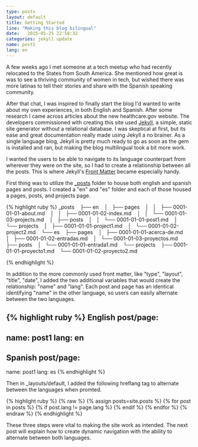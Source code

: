 ```yaml
---
type: posts
layout: default
title: Getting Started
line: "Making this blog bilingual"
date:   2015-05-25 22:58:32
categories: jekyll update
name: post1
lang: en
---
```

A few weeks ago I met someone at a tech meetup who had recently relocated to the States from South America. She mentioned how great is was to see a thriving community of women in tech, but wished there was more latinas to tell their stories and share with the Spanish speaking community. 

After that chat, I was inspired to finally start the blog I'd wanted to write about my own experiences, in both English and Spanish. After some research I came across articles about the new healthcare.gov website. The developers commissioned with creating this site used <html><a href="http://jekyllrb.com/" target="_blank">Jekyll</a></html>, a simple, static site generator without a relational database. I was skeptical at first, but its ease and great documentation really made using Jekyll a no brainer. As a single language blog, Jekyll is pretty much ready to go as soon as the gem is installed and ran, but making the blog multilingual took a bit more work. 

I wanted the users to be able to navigate to its language counterpart from wherever they were on the site, so I had to create a relationship between all the posts. This is where Jekyll's <html><a href="http://jekyllrb.com/docs/frontmatter/" target="_blank">Front Matter</a></html> became especially handy. 

First thing was to utilize the <html><a href="http://jekyllrb.com/docs/structure/" target="_blank">_posts</a></html> folder to house both english and spanish pages and posts. I created a "en" and "es" folder and each of those housed a pages, posts, and projects page.

{% highlight ruby %}
_posts
   ├── en
   │   ├── pages
   │   │   ├── 0001-01-01-about.md
   │   │   ├── 0001-01-02-index.md
   │   │   └── 0001-01-03-projects.md
   │   ├── posts
   │   │   └── 0001-01-01-post1.md
   │   └── projects
   │       ├── 0001-01-01-project1.md
   │       └── 0001-01-02-project2.md
   └── es
       ├── pages
       │   ├── 0001-01-01-acerca-de.md
       │   ├── 0001-01-02-entradas.md
       │   └── 0001-01-03-proyectos.md
       ├── posts
       │   └── 0001-01-01-entrada1.md
       └── projects
           ├── 0001-01-01-proyecto1.md
           └── 0001-01-02-proyecto2.md

{% endhighlight %}

In addition to the more commonly used front matter, like "type", "layout", "title", "date", I added the two additional variables that would create the relationship: "name" and "lang". 
Each post and page has an identical identifying "name" in the other language, so users can easily alternate between the two languages. 

{% highlight ruby %}
English post/page:
---
name: post1
lang: en
---
Spanish post/page:
---
name: post1
lang: es
{% endhighlight %}

Then in _layouts/default, I added the following hreflang tag to alternate between the languages when promted. 

{% highlight ruby %}
{% raw %}
  {% assign posts=site.posts %}
    {% for post in posts %}
      {% if post.lang != page.lang %}
        <link rel="alternate" hreflang="{{ post.lang }}" href="{{ post.url }}" />
      {% endif %}
    {% endfor %}
 {% endraw %}
{% endhighlight %}

These three steps were vital to making the site work as intended. The next post will explain how to create dynamic navigation with the ability to alternate between both languages.  



